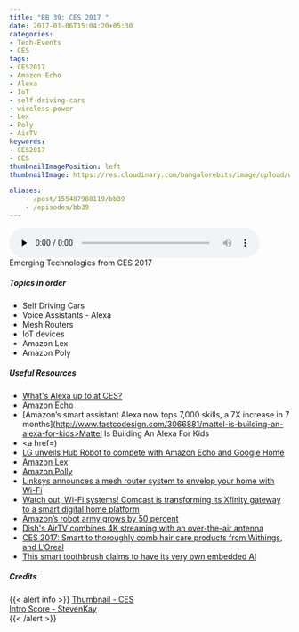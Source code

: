 ```yaml
---
title: "BB 39: CES 2017 "
date: 2017-01-06T15:04:20+05:30
categories:
- Tech-Events
- CES
tags:
- CES2017
- Amazon Echo
- Alexa
- IoT
- self-driving-cars
- wireless-power
- Lex
- Poly
- AirTV
keywords:
- CES2017
- CES
thumbnailImagePosition: left
thumbnailImage: https://res.cloudinary.com/bangalorebits/image/upload/w_800,h_800,c_fill,r_50/v1517410303/bb-episode-assets/bb15-thumbnail.jpg

aliases:
    - /post/155487988119/bb39
    - /episodes/bb39
---
```

<audio controls="controls" controls style="width: 450px;" preload="none" id="audio_player"><source  src='http://bangalorebits.s3.amazonaws.com/2017/BB_EP39_2017-01.mp3' type="audio/mp3">  </audio>
<BR>
Emerging Technologies from CES 2017
<!--more-->
##### Topics in order
- Self Driving Cars
- Voice Assistants - Alexa
- Mesh Routers
- IoT devices
- Amazon Lex
- Amazon Poly


##### Useful Resources
*   [What's Alexa up to at CES?](https://www.cnet.com/news/whats-alexa-up-to-at-ces-heres-a-running-list/)
*   [Amazon Echo](https://www.amazon.com/dp/B00X4WHP5E)
*   [Amazon’s smart assistant Alexa now tops 7,000 skills, a 7X increase in 7 months](http://www.fastcodesign.com/3066881/mattel-is-building-an-alexa-for-kids>Mattel Is Building An Alexa For Kids</a></li>
    						<li><a href=)
*   [LG unveils Hub Robot to compete with Amazon Echo and Google Home](https://www.theguardian.com/technology/2017/jan/04/lg-hub-robot-home-assistant-amazon-echo-google-home)
*   [Amazon Lex](https://aws.amazon.com/lex/)
*   [Amazon Polly](https://aws.amazon.com/polly/)
*   [Linksys announces a mesh router system to envelop your home with Wi-Fi](http://www.theverge.com/ces/2017/1/3/13989402/linksys-velop-router-system-announced-home-wifi-ces-2017)
*   [Watch out, Wi-Fi systems! Comcast is transforming its Xfinity gateway to a smart digital home platform](https://www.cnet.com/news/ces-2017-watch-out-wi-fi-systems-comcast-is-transforming-its-xfinity-gateway-to-a-smart-digital-home/)
*   [Amazon’s robot army grows by 50 percent](http://www.seattletimes.com/business/amazon/amazons-robot-army-grows/)
*   [Dish's AirTV combines 4K streaming with an over-the-air antenna](https://www.engadget.com/2017/01/03/dishs-airtv-combines-4k-streaming-with-an-over-the-air-antenna/)
*   [CES 2017: Smart to thoroughly comb hair care products from Withings, and L’Oreal](http://www.startlr.com/ces-2017-smart-to-thoroughly-comb-hair-care-products-from-withings-and-loreal/)
*   [This smart toothbrush claims to have its very own embedded AI](http://www.theverge.com/circuitbreaker/2017/1/4/14164206/smart-toothbrush-ara-ai-kolibree)


##### Credits

{{< alert info  >}}
  [Thumbnail - CES](http://CES.tech) <BR>
  [Intro Score - StevenKay](https://plus.google.com/+StevenKay_Detachment)<BR>
{{< /alert >}}
